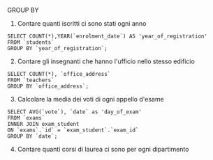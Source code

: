 GROUP BY

1. Contare quanti iscritti ci sono stati ogni anno
```
SELECT COUNT(*),YEAR(`enrolment_date`) AS 'year_of_registration' 
FROM `students`
GROUP BY `year_of_registration`;
```
2. Contare gli insegnanti che hanno l'ufficio nello stesso edificio
```
SELECT COUNT(*), `office_address` 
FROM `teachers`
GROUP BY `office_address`;
```
3. Calcolare la media dei voti di ogni appello d'esame
```
SELECT AVG(`vote`), `date` as 'day_of_exam' 
FROM `exams`
INNER JOIN exam_student
ON `exams`.`id` = `exam_student`.`exam_id`
GROUP BY `date`;
```
4. Contare quanti corsi di laurea ci sono per ogni dipartimento
```
```